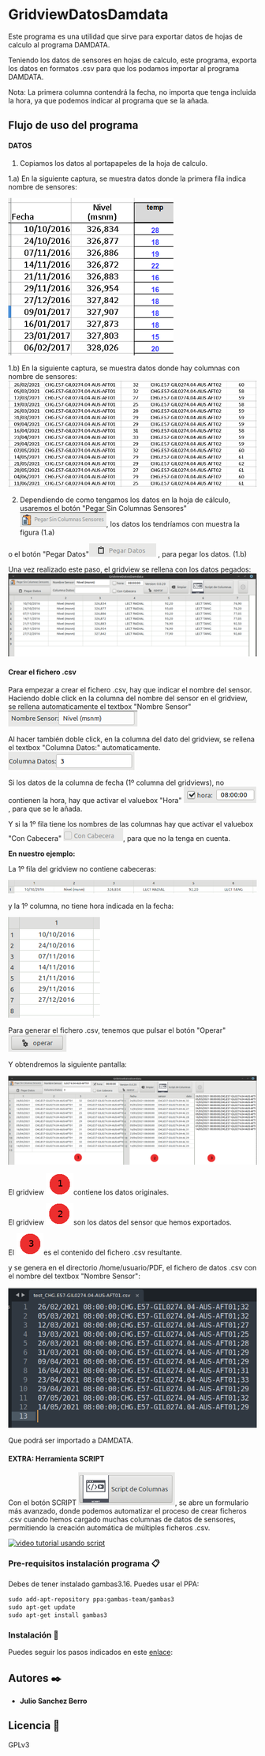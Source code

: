 # GridviewDatosDamdata
Este programa es una utilidad que sirve para exportar datos de hojas de calculo al programa DAMDATA.

Teniendo los datos de sensores en hojas de calculo, este programa, exporta los datos en formatos .csv para que los podamos importar al programa DAMDATA.

Nota:
La primera columna contendrá la fecha, no importa que tenga incluida la hora, ya que podemos indicar al programa que se la añada.

## Flujo de uso del programa
#### DATOS
1) Copiamos los datos al portapapeles de la hoja de calculo.

1.a) En la siguiente captura, se muestra datos donde la primera fila indica nombre de sensores:

![Datos con columna de nombre de sensor!](ayuda/DatosSinColumnasSensores.png "figura 1.a")

1.b) En la siguiente captura, se muestra datos donde hay columnas con nombre de sensores:
![Datos con columna de nombre de sensor!](ayuda/DatosConColumnadeNombreSensor.png "figura 1.b")

2) Dependiendo de como tengamos los datos en la hoja de cálculo, usaremos el botón "Pegar Sin Columnas Sensores"
![Pegar datos con columna de nombre de sensor!](ayuda/PegarSinColumnasSensores.png), los datos los tendríamos con muestra la figura (1.a)

 o el botón "Pegar Datos"![Pegar datos con columna de nombre de sensor!](ayuda/PegarDatosConColumnadeNombreSensor.png) , para pegar los datos. (1.b)

Una vez realizado este paso, el gridview se rellena con los datos pegados:
![Pegar datos con columna de nombre de sensor!](ayuda/ResultadoDePegarDatos.png)

#### Crear el fichero .csv
Para empezar a crear el fichero .csv, hay que indicar el nombre del sensor. Haciendo doble click en la columna del nombre del sensor en el gridview, se rellena automaticamente el textbox "Nombre Sensor"  ![Nombre del sensor!](ayuda/NombreSensor.png)

Al hacer también doble click, en la columna del dato del gridview, se rellena el textbox "Columna Datos:" automaticamente.  ![Columna de datos del sensor!](ayuda/ColumnaDeDatos.png)

Si los datos de la columna de fecha (1º columna del gridviews), no contienen la hora, hay que activar el valuebox "Hora" ![Hora!](ayuda/AgregarHora.png), para que se le añada.

Y si la 1º fila tiene los nombres de las columnas  hay que activar el valuebox "Con Cabecera" ![Cabecera!](ayuda/Cabecera.png), para que no la tenga en cuenta.

**En nuestro ejemplo:**

La 1º fila del gridview no contiene cabeceras:

![Primera Fila sin cabecera!](ayuda/PrimeraFilaSinCabeceras.png)

y la 1º columna, no tiene hora indicada en la fecha:

![Primera Columna Sin hora!](ayuda/PrimeraColumnaFecha.png)

Para generar el fichero .csv, tenemos que pulsar el botón "Operar" ![Operar!](ayuda/Operar.png)

Y obtendremos la siguiente pantalla:

![Datos Operar!](ayuda/DatosOperados.png)

El gridview ![Datos Operar!](ayuda/UNO.png)contiene los datos originales.

El gridview ![Datos Operar!](ayuda/DOS.png)son los datos del sensor que hemos exportados.

El ![Datos Operar!](ayuda/TRES.png)es el contenido del fichero .csv resultante.

y se genera en el directorio /home/usuario/PDF, el fichero de datos .csv con el nombre del textbox "Nombre Sensor":

![Fichero Generado!](ayuda/ficheroCsvGenerado.png)

Que podrá ser importado a DAMDATA.

#### EXTRA: Herramienta SCRIPT

Con el botón SCRIPT ![Script Columnas](ayuda/ScriptColumnas.png), se abre un formulario más avanzado, donde podemos automatizar el proceso de crear ficheros .csv cuando hemos cargado muchas columnas de datos de sensores, permitiendo la creación automática de múltiples ficheros .csv.

[![video tutorial usando script](https://img.youtube.com/vi/104T2j7HP9M/0.jpg)](https://www.youtube.com/watch?v=104T2j7HP9M)

### Pre-requisitos instalación programa 📋

Debes de tener instalado gambas3.16.
Puedes usar el PPA:

```
sudo add-apt-repository ppa:gambas-team/gambas3  
sudo apt-get update
sudo apt-get install gambas3
```

### Instalación 🔧

Puedes seguir los pasos indicados en este [enlace][enlace]:

[enlace]: https://gist.github.com/Nando98/2cd5fc89cb7cfbe9b5fba56220d05307

## Autores ✒️

* **Julio Sanchez Berro**

## Licencia 📄

GPLv3

